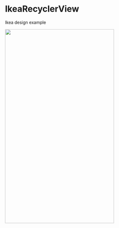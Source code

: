 # IkeaRecyclerView
Ikea design example

<img src="https://user-images.githubusercontent.com/99657258/177369670-c37b3cf3-4e6b-4e03-b5e8-b93097689e0b.png" width=360 height=640  >
